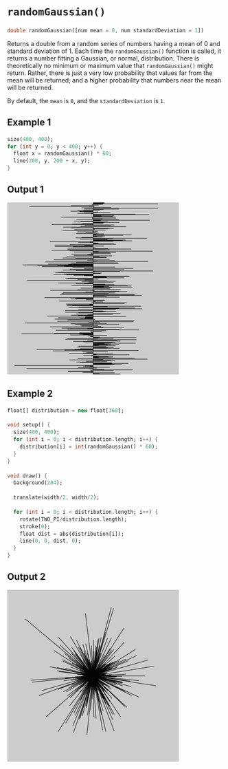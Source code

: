 # `randomGaussian()`

```dart
double randomGaussian([num mean = 0, num standardDeviation = 1])
```

Returns a double from a random series of numbers having a mean of 0 and standard deviation of 1. Each time the `randomGaussian()` function is called, it returns a number fitting a Gaussian, or normal, distribution. There is theoretically no minimum or maximum value that `randomGaussian()` might return. Rather, there is just a very low probability that values far from the mean will be returned; and a higher probability that numbers near the mean will be returned.

By default, the `mean` is `0`, and the `standardDeviation` is `1`.

## Example 1

```dart
size(400, 400);
for (int y = 0; y < 400; y++) {
  float x = randomGaussian() * 60;
  line(200, y, 200 + x, y);
}
```

## Output 1

<img src="/_images/randomGaussian_1.png" width="400" height="400" />

## Example 2

```dart
float[] distribution = new float[360];

void setup() {
  size(400, 400);
  for (int i = 0; i < distribution.length; i++) {
    distribution[i] = int(randomGaussian() * 60);
  }
}

void draw() {
  background(204);

  translate(width/2, width/2);

  for (int i = 0; i < distribution.length; i++) {
    rotate(TWO_PI/distribution.length);
    stroke(0);
    float dist = abs(distribution[i]);
    line(0, 0, dist, 0);
  }
}
```

## Output 2

<img src="/_images/randomGaussian_2.png" width="400" height="400" />
